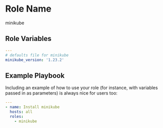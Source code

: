 Role Name
=========
minikube

Role Variables
--------------
```yml
---
# defaults file for minikube
minikube_version: '1.23.2'
```

Example Playbook
----------------

Including an example of how to use your role (for instance, with variables passed in as parameters) is always nice for users too:
```yml
---
- name: Install minikube
  hosts: all
  roles:
    - minikube
```
